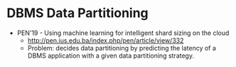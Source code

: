 # DBMS Data Partitioning

- PEN'19 - Using machine learning for intelligent shard sizing on the cloud
  - http://pen.ius.edu.ba/index.php/pen/article/view/332
  - Problem: decides data partitioning by predicting the latency of a DBMS application with a given data partitioning strategy.